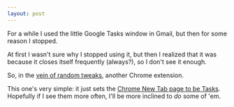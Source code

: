```yaml
---
layout: post
---
```


For a while I used the little Google Tasks window in Gmail, but then for some
reason I stopped.

At first I wasn't sure why I stopped using it, but then I realized that it was
because it closes itself frequently (always?), so I don't see it enough.

So, in the [vein of random
tweaks](/2009/12/09/background-open-for-reader-in-chrome), another Chrome
extension.

This one's very simple: it just sets the [Chrome New Tab page to be Tasks](
https://chrome.google.com/extensions/detail/bokbgdhblfolpfanocjafjhpjkebhlfk).
Hopefully if I see them more often, I'll be more inclined to *do* some of 'em.

